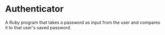 # Authenticator
A Ruby program that takes a password as input from the user and compares it to that user's saved password.
